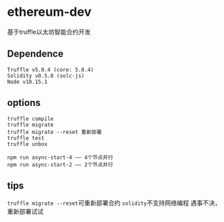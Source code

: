 # ethereum-dev
基于truffle以太坊智能合约开发

## Dependence
```
Truffle v5.0.4 (core: 5.0.4)
Solidity v0.5.0 (solc-js)
Node v10.15.1
```

## options
```
truffle compile
truffle migrate
truffle migrate --reset 重新部署
truffle test
truffle unbox

npm run async-start-4 —— 4个节点并行
npm run async-start-2 —— 2个节点并行
```

## tips
`truffle migrate --reset`可重新部署合约
`solidity`不支持网络编程
遇事不决，重新部署试试